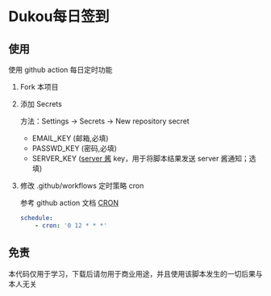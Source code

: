 # Dukou每日签到

## 使用

使用 github action 每日定时功能

1. Fork 本项目

2. 添加 Secrets

   方法：Settings -> Secrets -> New repository secret

    - EMAIL_KEY (邮箱,必填)
    - PASSWD_KEY (密码,必填)
    - SERVER_KEY ([server 酱](https://sct.ftqq.com/sendkey) key，用于将脚本结果发送 server 酱通知；选填)

3. 修改 .github/workflows 定时策略 cron

   参考 github action 文档 [CRON](https://docs.github.com/cn/actions/reference/events-that-trigger-workflows#scheduled-events)

    ```yml
    schedule:
        - cron: '0 12 * * *'
    ```

## 免责

本代码仅用于学习，下载后请勿用于商业用途，并且使用该脚本发生的一切后果与本人无关
